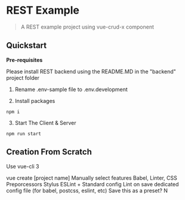 # REST Example

> A REST example project using vue-crud-x component


## Quickstart

**Pre-requisites**

Please install REST backend using the README.MD in the "backend" project folder

1. Rename .env-sample file to .env.development

2. Install packages

```
npm i
```

3. Start The Client & Server

```
npm run start
```


## Creation From Scratch

Use vue-cli 3

vue create [project name]
Manually select features
Babel, Linter, CSS Preporcessors
Stylus
ESLint + Standard config
Lint on save
dedicated config file (for babel, postcss, eslint, etc)
Save this as a preset? N

